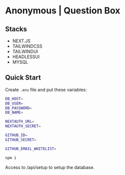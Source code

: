 # Anonymous | Question Box

## Stacks
- NEXT.JS
- TAILWINDCSS
- TAILWINDUI
- HEADLESSUI
- MYSQL

## Quick Start

Create `.env` file and put these variables:
```bash
DB_HOST=
DB_USER=
DB_PASSWORD=
DB_NAME=

NEXTAUTH_URL=
NEXTAUTH_SECRET=

GITHUB_ID=
GITHUB_SECRET=

GITHUB_EMAIL_WHITELIST=
```

```bash
npm i
```

Access to /api/setup to setup the database.
